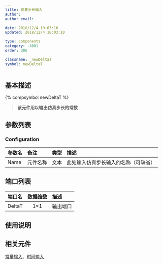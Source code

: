 ```yaml
---
title: 仿真步长输入
author: 
author_email:

date: 2018/12/4 10:03:10
updated: 2018/12/4 10:03:10

type: components
category: -3001
order: 300

classname: _newDeltaT
symbol: newDeltaT
---
```

## 基本描述
{% compsymbol newDeltaT %}

> **该元件用以输出仿真步长的常数**

## 参数列表
### Configuration
| 参数名 | 备注 | 类型 | 描述 |
| :--- | :--- | :--: | :--- |
| Name | 元件名称 | 文本 | 此处输入仿真步长输入的名称（可缺省） |


## 端口列表

| 端口名 | 数据维数 | 描述 |
| :--- | :--:  | :--- |
| DeltaT | 1×1 |输出端口 |                   

## 使用说明



## 相关元件

[常量输入](/components/comp_newConstant.html)、[时间输入](/components/comp_newTime.html)
